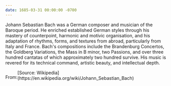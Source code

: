 ```yaml
---
date: 1685-03-31 00:00:00 -0700
---
```


Johann Sebastian Bach was a German composer and musician of the Baroque period. 
He enriched established German styles through his mastery of counterpoint, harmonic and motivic organisation, 
and his adaptation of rhythms, forms, and textures from abroad, particularly from Italy and France. 
Bach's compositions include the Brandenburg Concertos, the Goldberg Variations, the Mass in B minor, two Passions, 
and over three hundred cantatas of which approximately two hundred survive. His music is revered for its technical command, artistic beauty, 
and intellectual depth.

<p align="right" style="float:left;">From: </p>[Source: Wikipedia](https://en.wikipedia.org/wiki/Johann_Sebastian_Bach)

